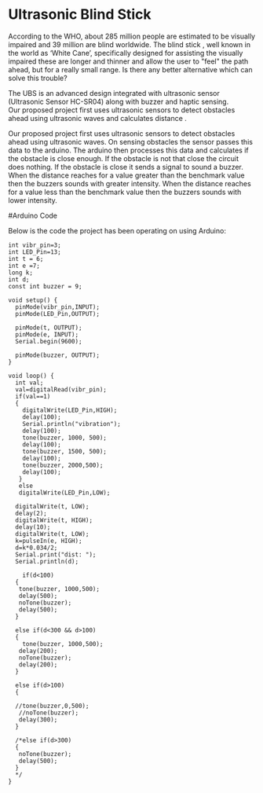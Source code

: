 # Ultrasonic Blind Stick
According to the WHO, about 285 million people are estimated to be visually impaired and 39 million are blind worldwide. 
The blind stick , well known in the world as ‘White Cane’, specifically designed for assisting the visually impaired these are longer 
and thinner and allow the user to "feel" the path ahead, but for a really small range.
Is there any better alternative which can solve this trouble?

The UBS is an advanced design integrated with ultrasonic sensor (Ultrasonic Sensor HC-SR04) along with buzzer and haptic sensing.  
Our proposed project first uses ultrasonic sensors to detect obstacles ahead using ultrasonic waves and calculates distance .

Our proposed project first uses ultrasonic sensors to detect obstacles ahead using ultrasonic waves. 
On sensing obstacles the sensor passes this data to the arduino. The arduino then processes this data and calculates if the obstacle is close enough. If the obstacle is not that close the circuit does nothing. 
If the obstacle is close it sends a signal to sound a buzzer. 
When the distance reaches for a value greater than the benchmark value then the buzzers sounds with greater intensity.
When the distance reaches for a value less than the benchmark value then the buzzers sounds with lower intensity.

#Arduino Code

Below is the code the project has been operating on using Arduino:

```
int vibr_pin=3;
int LED_Pin=13;
int t = 6;
int e =7;
long k;
int d;
const int buzzer = 9;

void setup() {
  pinMode(vibr_pin,INPUT);
  pinMode(LED_Pin,OUTPUT);

  pinMode(t, OUTPUT);
  pinMode(e, INPUT);
  Serial.begin(9600);

  pinMode(buzzer, OUTPUT);
}

void loop() {
  int val;
  val=digitalRead(vibr_pin);
  if(val==1)
  {
    digitalWrite(LED_Pin,HIGH);
    delay(100);
    Serial.println("vibration");
    delay(100);
    tone(buzzer, 1000, 500);
    delay(100);
    tone(buzzer, 1500, 500);
    delay(100);
    tone(buzzer, 2000,500);
    delay(100); 
   }
   else
   digitalWrite(LED_Pin,LOW);

  digitalWrite(t, LOW);
  delay(2);
  digitalWrite(t, HIGH);
  delay(10);
  digitalWrite(t, LOW);
  k=pulseIn(e, HIGH);
  d=k*0.034/2;
  Serial.print("dist: ");
  Serial.println(d);

    if(d<100)
  {
   tone(buzzer, 1000,500);
   delay(500);
   noTone(buzzer);
   delay(500);
  }

  else if(d<300 && d>100)
  {
    tone(buzzer, 1000,500);
   delay(200);
   noTone(buzzer);
   delay(200);
  }
  
  else if(d>100)  
  { 
   
  //tone(buzzer,0,500);
   //noTone(buzzer);
   delay(300);
  }
  
  /*else if(d>300)
  { 
   noTone(buzzer);
   delay(500);
  }
  */
}
```
